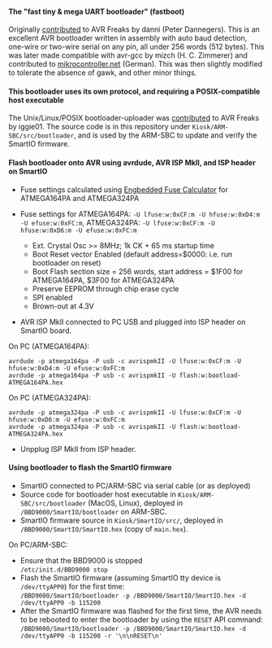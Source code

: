 #### The "fast tiny & mega UART bootloader" (fastboot)
Originally [contributed](http://www.avrfreaks.net/index.php?module=Freaks%20Academy&func=viewItem&item_id=1008&item_type=project) to AVR Freaks by danni (Peter Dannegers). This is an excellent AVR bootloader written in assembly with auto baud detection, one-wire or two-wire serial on any pin, all under 256 words (512 bytes).
This was later made compatible with avr-gcc by mizch (H. C. Zimmerer) and contributed to [mikrocontroller.net](http://www.mikrocontroller.net/topic/73196) (German).
This was then slightly modified to tolerate the absence of gawk, and other minor things.
#### This bootloader uses its own protocol, and requiring a POSIX-compatible host executable
The Unix/Linux/POSIX bootloader-uploader was [contributed](http://www.avrfreaks.net/index.php?module=Freaks%20Academy&func=viewItem&item_type=project&item_id=1927) to AVR Freaks by iggie01.  The source code is in this repository under `Kiosk/ARM-SBC/src/bootloader`, and is used by the ARM-SBC to update and verify the SmartIO firmware.

#### Flash bootloader onto AVR using avrdude, AVR ISP MkII, and ISP header on SmartIO
* Fuse settings calculated using [Engbedded Fuse Calculator](http://www.engbedded.com/fusecalc) for ATMEGA164PA and ATMEGA324PA
* Fuse settings for ATMEGA164PA: `-U lfuse:w:0xCF:m -U hfuse:w:0xD4:m -U efuse:w:0xFC:m`, ATMEGA324PA: `-U lfuse:w:0xCF:m -U hfuse:w:0xD6:m -U efuse:w:0xFC:m`
  * Ext. Crystal Osc >= 8MHz; 1k CK + 65 ms startup time
  * Boot Reset vector Enabled (default address=$0000: i.e. run bootloader on reset)
  * Boot Flash section size = 256 words, start address = $1F00 for ATMEGA164PA, $3F00 for ATMEGA324PA
  * Preserve EEPROM through chip erase cycle
  * SPI enabled
  * Brown-out at 4.3V

* AVR ISP MkII connected to PC USB and plugged into ISP header on SmartIO board.

On PC (ATMEGA164PA):

    avrdude -p atmega164pa -P usb -c avrispmkII -U lfuse:w:0xCF:m -U hfuse:w:0xD4:m -U efuse:w:0xFC:m
    avrdude -p atmega164pa -P usb -c avrispmkII -U flash:w:bootload-ATMEGA164PA.hex

On PC (ATMEGA324PA):

    avrdude -p atmega324pa -P usb -c avrispmkII -U lfuse:w:0xCF:m -U hfuse:w:0xD6:m -U efuse:w:0xFC:m
    avrdude -p atmega324pa -P usb -c avrispmkII -U flash:w:bootload-ATMEGA324PA.hex

* Unpplug ISP MkII from ISP header.

#### Using bootloader to flash the SmartIO firmware
* SmartIO connected to PC/ARM-SBC via serial cable (or as deployed)
* Source code for bootloader host executable in `Kiosk/ARM-SBC/src/bootloader` (MacOS, Linux), deployed in `/BBD9000/SmartIO/bootloader` on ARM-SBC.
* SmartIO firmware source in `Kiosk/SmartIO/src/`, deployed in `/BBD9000/SmartIO/SmartIO.hex` (copy of `main.hex`).


On PC/ARM-SBC:

* Ensure that the BBD9000 is stopped  
    `/etc/init.d/BBD9000 stop`
* Flash the SmartIO firmware (assuming SmartIO tty device is `/dev/ttyAPP0`)  for the first time:  
    `/BBD9000/SmartIO/bootloader -p /BBD9000/SmartIO/SmartIO.hex -d /dev/ttyAPP0 -b 115200`
* After the SmartIO firmware was flashed for the first time, the AVR needs to be rebooted to enter the bootloader by using the `RESET` API command:  
    `/BBD9000/SmartIO/bootloader -p /BBD9000/SmartIO/SmartIO.hex -d /dev/ttyAPP0 -b 115200 -r '\n\nRESET\n'`
